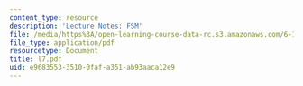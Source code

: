 ```yaml
---
content_type: resource
description: 'Lecture Notes: FSM'
file: /media/https%3A/open-learning-course-data-rc.s3.amazonaws.com/6-111-introductory-digital-systems-laboratory-fall-2002/e968355335100fafa351ab93aaca12e9_l7.pdf
file_type: application/pdf
resourcetype: Document
title: l7.pdf
uid: e9683553-3510-0faf-a351-ab93aaca12e9
---
```

